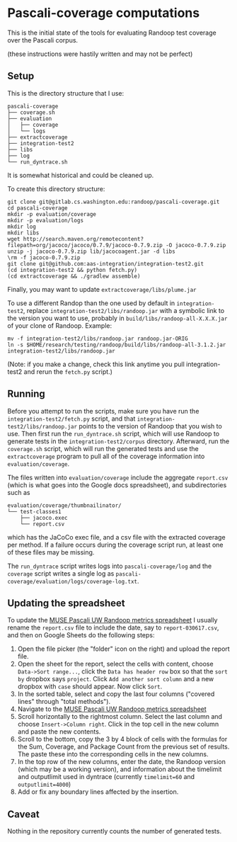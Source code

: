# Pascali-coverage computations

This is the initial state of the tools for evaluating Randoop test coverage over
the Pascali corpus.

(these instructions were hastily written and may not be perfect)

## Setup

This is the directory structure that I use:
```
pascali-coverage
├── coverage.sh
├── evaluation
│   ├── coverage
│   └── logs
├── extractcoverage
├── integration-test2
├── libs
├── log
└── run_dyntrace.sh
```
It is somewhat historical and could be cleaned up.

To create this directory structure:
```
git clone git@gitlab.cs.washington.edu:randoop/pascali-coverage.git
cd pascali-coverage
mkdir -p evaluation/coverage
mkdir -p evaluation/logs
mkdir log
mkdir libs
wget http://search.maven.org/remotecontent?filepath=org/jacoco/jacoco/0.7.9/jacoco-0.7.9.zip -O jacoco-0.7.9.zip
unzip -j jacoco-0.7.9.zip lib/jacocoagent.jar -d libs
\rm -f jacoco-0.7.9.zip
git clone git@github.com:aas-integration/integration-test2.git
(cd integration-test2 && python fetch.py)
(cd extractcoverage && ./gradlew assemble)
```

Finally, you may want to update `extractcoverage/libs/plume.jar`

To use a different Randop than the one used by default in
`integration-test2`, replace `integration-test2/libs/randoop.jar` with a
symbolic link to the version you want to use, probably in
`build/libs/randoop-all-X.X.X.jar` of your clone of Randoop.  Example:
```
mv -f integration-test2/libs/randoop.jar randoop.jar-ORIG
ln -s $HOME/research/testing/randoop/build/libs/randoop-all-3.1.2.jar integration-test2/libs/randoop.jar
```
(Note: if you make a change, check this link anytime you pull
integration-test2 and rerun the `fetch.py` script.)


## Running

Before you attempt to run the scripts, make sure you have run the
`integration-test2/fetch.py` script, and that
`integration-test2/libs/randoop.jar` points to the version of Randoop that you
wish to use.
Then first run the `run_dyntrace.sh` script, which will use Randoop to generate
tests in the `integration-test2/corpus` directory.
Afterward, run the `coverage.sh` script, which will run the generated tests and
use the `extractcoverage` program to pull all of the coverage information into
`evaluation/coverage`.

The files written into `evaluation/coverage` include the aggregate `report.csv` (which is what goes into the Google docs spreadsheet), and subdirectories such as

```
evaluation/coverage/thumbnailinator/
└── test-classes1
    ├── jacoco.exec
    └── report.csv
```    

which has the JaCoCo exec file, and a csv file with the extracted coverage per method.
If a failure occurs during the coverage script run, at least one of these files may be missing.

The `run_dyntrace` script writes logs into `pascali-coverage/log` and the `coverage` script writes a single log as `pascali-coverage/evaluation/logs/coverage-log.txt`.

## Updating the spreadsheet

To update the
[MUSE Pascali UW Randoop metrics spreadsheet](https://docs.google.com/spreadsheets/d/1SOh1EtNzQsSsTyFwOmIDMHK_HziKncqirLuQDoH7yEs/edit#gid=1134337280)
I usually rename the `report.csv` file to include the date, say to `report-030617.csv`, and then on Google Sheets do the following steps:
1. Open the file picker (the "folder" icon on the right) and upload the report file.
2. Open the sheet for the report, select the cells with content, choose `Data->Sort range...`, click the `Data has header row` box so that the `sort by` dropbox says `project`. Click `Add another sort column` and a new dropbox with `case` should appear. Now click `Sort`.
3. In the sorted table, select and copy the last four columns ("covered lines" through "total methods").
4. Navigate to the [MUSE Pascali UW Randoop metrics spreadsheet](https://docs.google.com/spreadsheets/d/1SOh1EtNzQsSsTyFwOmIDMHK_HziKncqirLuQDoH7yEs/edit#gid=1134337280)
5. Scroll horizontally to the rightmost column. Select the last column and choose `Insert->Column right`.
Click in the top cell in the new column and paste the new contents.
6. Scroll to the bottom, copy the 3 by 4 block of cells with the formulas for the Sum, Coverage, and Package Count from the previous set of results. The paste these into the corresponding cells in the new columns.
7. In the top row of the new columns, enter the date, the Randoop version (which may be a working version), and information about the timelimit and outputlimit used in dyntrace (currently `timelimit=60` and `outputlimit=4000`)
8. Add or fix any  boundary lines affected by the insertion.




## Caveat

Nothing in the repository currently counts the number of generated tests.
